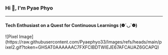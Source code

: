 <h3>Hi 👋, I'm Pyae Phyo</h1>
<hr>
<h4>Tech Enthusiast on a Quest for Continuous Learnings (❁´◡`❁)</h4>
![Pixel Image](https://raw.githubusercontent.com/Pyaephyo33/Images/refs/heads/main/pixel2.gif?token=GHSAT0AAAAAAC7FXFCIBDTWIEJE67AFCAUAZ6GCAPQ)
